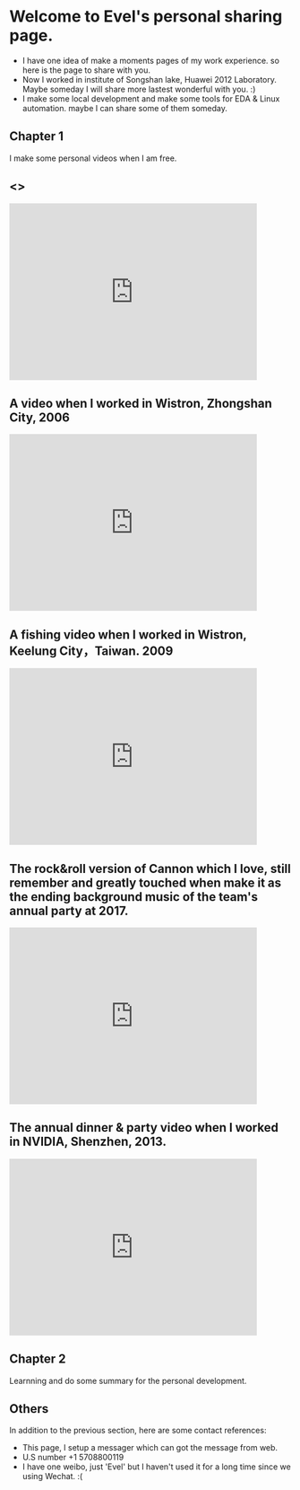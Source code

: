 Welcome to Evel's personal sharing page.
================================
* I have one idea of make a moments pages of my work experience. so here is the page to share with you.
* Now I worked in institute of Songshan lake, Huawei 2012 Laboratory. Maybe someday I will share more lastest wonderful with you. :)
* I make some local development and make some tools for EDA & Linux automation. maybe I can share some of them someday.

## Chapter 1

I make some personal videos when I am free.

## <<THE CONTINENT>>
<iframe width="442" height="315" src='http://player.youku.com/embed/XNzQxMjU2ODI0' frameborder=0 'allowfullscreen'></iframe>

## A video when I worked in Wistron, Zhongshan City, 2006
<iframe width="442" height="315" src='http://player.youku.com/embed/XMjQzODkyOA' frameborder=0 'allowfullscreen'></iframe>

## A fishing video when I worked in Wistron, Keelung City，Taiwan. 2009
<iframe width="442" height="315" src='http://player.youku.com/embed/XMjM0Mzg0ODUy' frameborder=0 'allowfullscreen'></iframe>

## The rock&roll version of Cannon which I love, still remember and greatly touched when make it as the ending background music  of the team's annual party at 2017.
<iframe width="442" height="315" src='http://player.youku.com/embed/XMjMxNzU0MTk2' frameborder=0 'allowfullscreen'></iframe>

## The annual dinner & party video when I worked in NVIDIA, Shenzhen, 2013.
<iframe width="442" height="315" src='http://player.youku.com/embed/XNTA1MjU2MTk2' frameborder=0 'allowfullscreen'></iframe>


## Chapter 2

Learnning and do some summary for the personal development. 


Others
-------------------------

In addition to the previous section, here are some contact references:

* This page, I setup a messager which can got the message from web.
* U.S number +1 5708800119
* I have one weibo, just 'Evel' but I haven't used it for a long time since we using Wechat. :(
